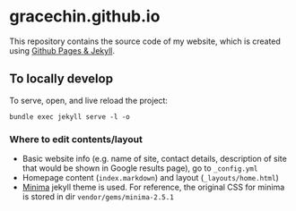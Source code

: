 # gracechin.github.io

This repository contains the source code of my website, which is created using [Github Pages & Jekyll][gh-pages-and-jekyll].

## To locally develop

To serve, open, and live reload the project: 
```
bundle exec jekyll serve -l -o
```

### Where to edit contents/layout


- Basic website info (e.g. name of site, contact details, description of site that would be shown in Google results page), go to `_config.yml`
- Homepage content (`index.markdown`) and layout (`_layouts/home.html`)
- [Minima][minima] jekyll theme is used. For reference, the original CSS for minima is stored in dir `vendor/gems/minima-2.5.1`

[minima]: https://github.com/jekyll/minima
[gh-pages-and-jekyll]: https://docs.github.com/en/pages/setting-up-a-github-pages-site-with-jekyll/about-github-pages-and-jekyll